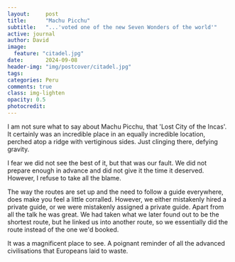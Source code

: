 ```yaml
---
layout:     post
title:      "Machu Picchu"
subtitle:   "...'voted one of the new Seven Wonders of the world'"
active: journal
author: David
image:
  feature: "citadel.jpg"
date:       2024-09-08
header-img: "img/postcover/citadel.jpg"
tags: 
categories: Peru
comments: true
class: img-lighten 
opacity: 0.5
photocredit:
---
```


I am not sure what to say about Machu Picchu, that 'Lost City of the Incas'. It certainly was an incredible place in an equally incredible location, perched atop a ridge with vertiginous sides. Just clinging there, defying gravity. 

I fear we did not see the best of it, but that was our fault. We did not prepare enough in advance and did not give it the time it deserved. However, I refuse to take all the blame.

The way the routes are set up and the need to follow a guide everywhere, does make you feel a little corralled. However, we either mistakenly hired a private guide, or we were mistakenly assigned a private guide. Apart from all the talk he was great. We had taken what we later found out to be the shortest route, but he linked us into another route, so we essentially did the route instead of the one we'd booked.

It was a magnificent place to see. A poignant reminder of all the advanced civilisations that Europeans laid to waste.







